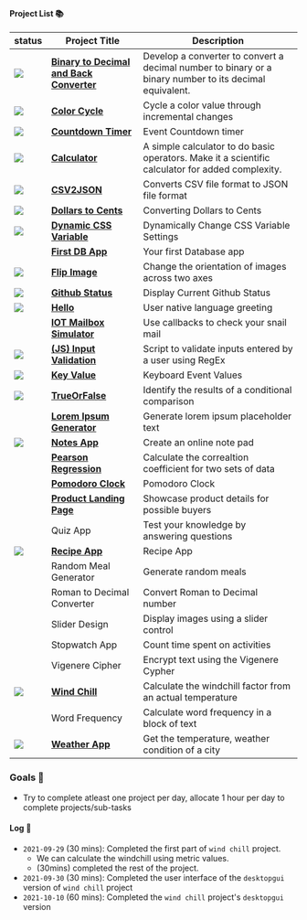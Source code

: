 #### Project List :books:

| status                                              | Project Title                                                | Description                                                  |
| --------------------------------------------------- | ------------------------------------------------------------ | ------------------------------------------------------------ |
| ![](https://img.shields.io/badge/-completed-ff69b4) | [**Binary to Decimal and Back Converter**](https://github.com/kana800/Side-Projects/tree/master/1-Beginner/Bin2Dec-App) | Develop a converter to convert a decimal number to binary or a binary number to its decimal equivalent. |
| ![](https://img.shields.io/badge/-completed-ff69b4) | [**Color Cycle**](https://github.com/kana800/Side-Projects/tree/master/1-Beginner/color_cycle) | Cycle a color value through incremental changes              |
| ![](https://img.shields.io/badge/-completed-ff69b4) | [**Countdown Timer**](https://github.com/kana800/Side-Projects/tree/master/1-Beginner/countdown_timer) | Event Countdown timer                                        |
| ![](https://img.shields.io/badge/-completed-ff69b4) | [**Calculator**](https://github.com/kana800/Side-Projects/tree/master/1-Beginner/calculator) | A simple calculator to do basic operators. Make it a scientific calculator for added complexity. |
| ![](https://img.shields.io/badge/-completed-ff69b4) | [**CSV2JSON**](csv2json)                                     | Converts CSV file format to JSON file format                 |
| ![](https://img.shields.io/badge/-completed-ff69b4) | [**Dollars to Cents**](https://github.com/kana800/Side-Projects/tree/master/1-Beginner/dollars_to_cents) | Converting Dollars to Cents                                  |
| ![](https://img.shields.io/badge/-completed-ff69b4) | [**Dynamic CSS Variable**](dynamiccssvariable)               | Dynamically Change CSS Variable Settings                     |
|                                                     | [**First DB App**](firstdb)                                  | Your first Database app                                      |
| ![](https://img.shields.io/badge/-completed-ff69b4) | [**Flip Image**](flipimage)                                  | Change the orientation of images across two axes             |
| ![](https://img.shields.io/badge/-completed-ff69b4) | [**Github Status**](githubstatus)                            | Display Current Github Status                                |
| ![](https://img.shields.io/badge/-completed-ff69b4) | [**Hello**](Hello)                                           | User native language greeting                                |
|                                                     | [**IOT Mailbox Simulator**]()                                | Use callbacks to check your snail mail                       |
| ![](https://img.shields.io/badge/-completed-ff69b4) | [**(JS) Input Validation**](input_validation)                | Script to validate inputs entered by a user using RegEx      |
| ![](https://img.shields.io/badge/-completed-ff69b4) | [**Key Value**](keyvalue)                                    | Keyboard Event Values                                        |
| ![](https://img.shields.io/badge/-completed-ff69b4) | [**TrueOrFalse**](trueorfalse)                               | Identify the results of a conditional comparison             |
|                                                     | [**Lorem Ipsum Generator**](lorem)                           | Generate lorem ipsum placeholder text                        |
| ![](https://img.shields.io/badge/-completed-ff69b4) | [**Notes App**](notes)                                       | Create an online note pad                                    |
|                                                     | [**Pearson Regression**](regr)                               | Calculate the correaltion coefficient for two sets of data   |
|                                                     | [**Pomodoro Clock**](pomo)                                   | Pomodoro Clock                                               |
|                                                     | [**Product Landing Page**]()                                 | Showcase product details for possible buyers                 |
|                                                     | Quiz App                                                     | Test your knowledge by answering questions                   |
| ![](https://img.shields.io/badge/-completed-ff69b4) | [**Recipe App**](recipe)                                     | Recipe App                                                   |
|                                                     | Random Meal Generator                                        | Generate random meals                                        |
|                                                     | Roman to Decimal Converter                                   | Convert Roman to Decimal number                              |
|                                                     | Slider Design                                                | Display images using a slider control                        |
|                                                     | Stopwatch App                                                | Count time spent on activities                               |
|                                                     | Vigenere Cipher                                              | Encrypt text using the Vigenere Cypher                       |
| ![](https://img.shields.io/badge/-completed-ff69b4) | [**Wind Chill**](windchill)                                  | Calculate the windchill factor from an actual temperature    |
|                                                     | Word Frequency                                               | Calculate word frequency in a block of text                  |
| ![](https://img.shields.io/badge/-completed-ff69b4) | [**Weather App**](weatherapp)                                | Get the temperature, weather condition of a city             |

### Goals :goal_net:

- Try to complete atleast one project per day, allocate 1 hour per day to complete projects/sub-tasks

#### Log :pencil:

- `2021-09-29` (30 mins): Completed the first part of `wind chill` project.
	- We can calculate the windchill using metric values.
	- (30mins) completed the rest of the project.
- `2021-09-30` (30 mins): Completed the user interface of the `desktopgui` version of `wind chill` project 
- `2021-10-10` (60 mins): Completed the `wind chill` project's `desktopgui` version
